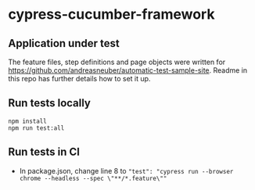 # cypress-cucumber-framework

## Application under test
The feature files, step definitions and page objects were written for https://github.com/andreasneuber/automatic-test-sample-site.
Readme in this repo has further details how to set it up.

## Run tests locally

```
npm install
npm run test:all
```

## Run tests in CI
- In package.json, change line 8 to `"test": "cypress run --browser chrome --headless --spec \"**/*.feature\""`
